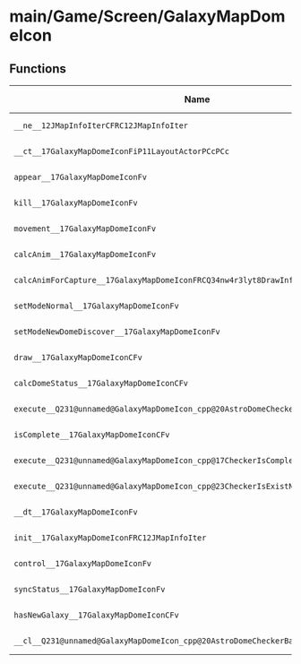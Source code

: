 # main/Game/Screen/GalaxyMapDomeIcon

## Functions

| Name | Address | Match % |
|------|---------|---------|
| `__ne__12JMapInfoIterCFRC12JMapInfoIter` | `0x8035DBF4` | :x: (0.0%) |
| `__ct__17GalaxyMapDomeIconFiP11LayoutActorPCcPCc` | `0x8035DC40` | :x: (0.0%) |
| `appear__17GalaxyMapDomeIconFv` | `0x8035DCB8` | :x: (0.0%) |
| `kill__17GalaxyMapDomeIconFv` | `0x8035DD00` | :x: (0.0%) |
| `movement__17GalaxyMapDomeIconFv` | `0x8035DD40` | :x: (0.0%) |
| `calcAnim__17GalaxyMapDomeIconFv` | `0x8035DD80` | :x: (0.0%) |
| `calcAnimForCapture__17GalaxyMapDomeIconFRCQ34nw4r3lyt8DrawInfo` | `0x8035DDE0` | :x: (0.0%) |
| `setModeNormal__17GalaxyMapDomeIconFv` | `0x8035DE2C` | :x: (0.0%) |
| `setModeNewDomeDiscover__17GalaxyMapDomeIconFv` | `0x8035DE38` | :x: (0.0%) |
| `draw__17GalaxyMapDomeIconCFv` | `0x8035DE44` | :x: (0.0%) |
| `calcDomeStatus__17GalaxyMapDomeIconCFv` | `0x8035DE84` | :x: (0.0%) |
| `execute__Q231@unnamed@GalaxyMapDomeIcon_cpp@20AstroDomeCheckerBaseFPCc` | `0x8035DEEC` | :x: (0.0%) |
| `isComplete__17GalaxyMapDomeIconCFv` | `0x8035DEF0` | :x: (0.0%) |
| `execute__Q231@unnamed@GalaxyMapDomeIcon_cpp@17CheckerIsCompleteFPCc` | `0x8035DFE0` | :x: (0.0%) |
| `execute__Q231@unnamed@GalaxyMapDomeIcon_cpp@23CheckerIsExistNewGalaxyFPCc` | `0x8035E050` | :x: (0.0%) |
| `__dt__17GalaxyMapDomeIconFv` | `0x8035E0AC` | :x: (0.0%) |
| `init__17GalaxyMapDomeIconFRC12JMapInfoIter` | `0x8035E108` | :x: (0.0%) |
| `control__17GalaxyMapDomeIconFv` | `0x8035E1C0` | :x: (0.0%) |
| `syncStatus__17GalaxyMapDomeIconFv` | `0x8035E230` | :x: (0.0%) |
| `hasNewGalaxy__17GalaxyMapDomeIconCFv` | `0x8035E348` | :x: (0.0%) |
| `__cl__Q231@unnamed@GalaxyMapDomeIcon_cpp@20AstroDomeCheckerBaseFRC12JMapInfoIter` | `0x8035E434` | :x: (0.0%) |